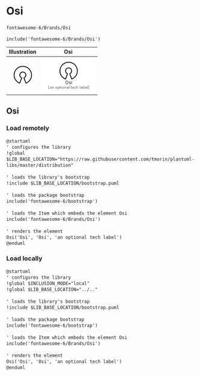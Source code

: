 # Osi


```text
fontawesome-6/Brands/Osi
```

```text
include('fontawesome-6/Brands/Osi')
```



| Illustration | Osi |
| :---: | :---: |
| ![illustration for Illustration](../../fontawesome-6/Brands/Osi.png) | ![illustration for Osi](../../fontawesome-6/Brands/Osi.Local.png) |




## Osi

### Load remotely
```plantuml
@startuml
' configures the library
!global $LIB_BASE_LOCATION="https://raw.githubusercontent.com/tmorin/plantuml-libs/master/distribution"

' loads the library's bootstrap
!include $LIB_BASE_LOCATION/bootstrap.puml

' loads the package bootstrap
include('fontawesome-6/bootstrap')

' loads the Item which embeds the element Osi
include('fontawesome-6/Brands/Osi')

' renders the element
Osi('Osi', 'Osi', 'an optional tech label')
@enduml
```

### Load locally
```plantuml
@startuml
' configures the library
!global $INCLUSION_MODE="local"
!global $LIB_BASE_LOCATION="../.."

' loads the library's bootstrap
!include $LIB_BASE_LOCATION/bootstrap.puml

' loads the package bootstrap
include('fontawesome-6/bootstrap')

' loads the Item which embeds the element Osi
include('fontawesome-6/Brands/Osi')

' renders the element
Osi('Osi', 'Osi', 'an optional tech label')
@enduml
```

